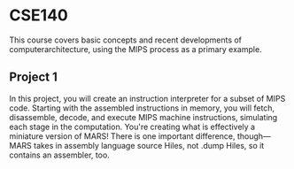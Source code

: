 # CSE140
This course covers basic concepts and recent developments of computerarchitecture, using the MIPS process as a primary example.

## Project 1
In this project, you will create an instruction interpreter for a subset of MIPS code. Starting with the assembled instructions in memory, you will fetch, disassemble, decode, and execute MIPS machine instructions, simulating each stage in the computation. You're creating what is effectively a miniature version of MARS! There is one important difference, though—MARS takes in assembly language source Hiles, not .dump Hiles, so it contains an assembler, too.

